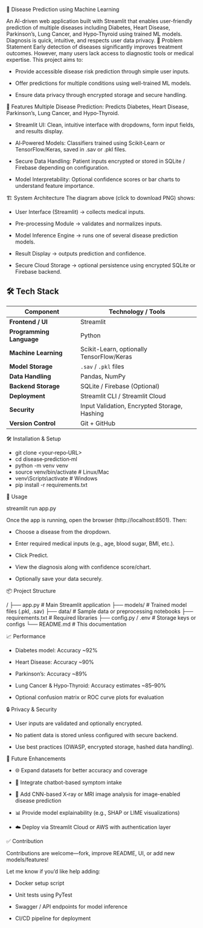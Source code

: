 🏥 Disease Prediction using Machine Learning

An AI-driven web application built with Streamlit that enables user-friendly prediction of multiple diseases including Diabetes, Heart Disease, Parkinson’s, Lung Cancer, and Hypo‑Thyroid using trained ML models. Diagnosis is quick, intuitive, and respects user data privacy.
🎯 Problem Statement
Early detection of diseases significantly improves treatment outcomes. However, many users lack access to diagnostic tools or medical expertise. This project aims to:

* Provide accessible disease risk prediction through simple user inputs.

* Offer predictions for multiple conditions using well-trained ML models.

* Ensure data privacy through encrypted storage and secure handling.

🚀 Features
Multiple Disease Prediction: Predicts Diabetes, Heart Disease, Parkinson’s, Lung Cancer, and Hypo‑Thyroid.

* Streamlit UI: Clean, intuitive interface with dropdowns, form input fields, and results display.

* AI‑Powered Models: Classifiers trained using Scikit‑Learn or TensorFlow/Keras, saved in .sav or .pkl files.

* Secure Data Handling: Patient inputs encrypted or stored in SQLite / Firebase depending on configuration.

* Model Interpretability: Optional confidence scores or bar charts to understand feature importance.

🏗️ System Architecture
The diagram above (click to download PNG) shows:

* User Interface (Streamlit) → collects medical inputs.

* Pre-processing Module → validates and normalizes inputs.

* Model Inference Engine → runs one of several disease prediction models.

* Result Display → outputs prediction and confidence.

* Secure Cloud Storage → optional persistence using encrypted SQLite or Firebase backend.


## 🛠️ Tech Stack

| Component              | Technology / Tools                               |
|------------------------|--------------------------------------------------|
| **Frontend / UI**      | Streamlit                                        |
| **Programming Language** | Python                                         |
| **Machine Learning**   | Scikit-Learn, optionally TensorFlow/Keras        |
| **Model Storage**      | `.sav` / `.pkl` files                            |
| **Data Handling**      | Pandas, NumPy                                    |
| **Backend Storage**    | SQLite / Firebase (Optional)                     |
| **Deployment**         | Streamlit CLI / Streamlit Cloud                  |
| **Security**           | Input Validation, Encrypted Storage, Hashing     |
| **Version Control**    | Git + GitHub                                     |


🛠️ Installation & Setup

* git clone <your‑repo‑URL>
* cd disease‑prediction‑ml
* python -m venv venv
* source venv/bin/activate  # Linux/Mac
* venv\Scripts\activate     # Windows
* pip install -r requirements.txt

🚀 Usage

streamlit run app.py

Once the app is running, open the browser (http://localhost:8501). Then:

* Choose a disease from the dropdown.

* Enter required medical inputs (e.g., age, blood sugar, BMI, etc.).

* Click Predict.

* View the diagnosis along with confidence score/chart.

* Optionally save your data securely.

📦 Project Structure

/
├── app.py                 # Main Streamlit application
├── models/                # Trained model files (.pkl, .sav)
├── data/                  # Sample data or preprocessing notebooks
├── requirements.txt       # Required libraries
├── config.py / .env       # Storage keys or configs
└── README.md              # This documentation

📈 Performance

* Diabetes model: Accuracy ~92%

* Heart Disease: Accuracy ~90%

* Parkinson’s: Accuracy ~89%

* Lung Cancer & Hypo‑Thyroid: Accuracy estimates ~85–90%

* Optional confusion matrix or ROC curve plots for evaluation


🔒 Privacy & Security

* User inputs are validated and optionally encrypted.

* No patient data is stored unless configured with secure backend.

* Use best practices (OWASP, encrypted storage, hashed data handling).


📅 Future Enhancements

* 🌐 Expand datasets for better accuracy and coverage

* 💬 Integrate chatbot-based symptom intake

* 🧠 Add CNN-based X‑ray or MRI image analysis for image-enabled disease prediction

* 📊 Provide model explainability (e.g., SHAP or LIME visualizations)

* ☁️ Deploy via Streamlit Cloud or AWS with authentication layer

✅ Contribution

Contributions are welcome—fork, improve README, UI, or add new models/features!

Let me know if you’d like help adding:

* Docker setup script

* Unit tests using PyTest

* Swagger / API endpoints for model inference

* CI/CD pipeline for deployment
